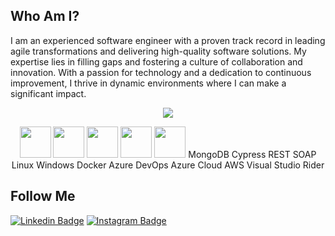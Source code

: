 <link rel="stylesheet" type='text/css' href="https://cdn.jsdelivr.net/gh/devicons/devicon@latest/devicon.min.css" />

## Who Am I?

I am an experienced software engineer with a proven track record in leading agile transformations and delivering high-quality software solutions. My expertise lies in filling gaps and fostering a culture of collaboration and innovation. With a passion for technology and a dedication to continuous improvement, I thrive in dynamic environments where I can make a significant impact.

<p align="center"> <img src="https://github-readme-stats.vercel.app/api?username=mfedatto&count_private=true&show_icons=true&theme=dracula" /> </p>

<p align="center">
  <img src="https://cdn.jsdelivr.net/gh/devicons/devicon@latest/icons/csharp/csharp-original.svg" width="50px" />
  <img src="https://cdn.jsdelivr.net/gh/devicons/devicon@latest/icons/javascript/javascript-original.svg" width="50px" />
  <img src="https://cdn.jsdelivr.net/gh/devicons/devicon@latest/icons/microsoftsqlserver/microsoftsqlserver-original.svg" width="50px" />
  <img src="https://cdn.jsdelivr.net/gh/devicons/devicon@latest/icons/redis/redis-original.svg" width="50px" />
  <img src="https://cdn.jsdelivr.net/gh/devicons/devicon@latest/icons/mongodb/mongodb-original.svg" width="50px" />
  MongoDB
  Cypress
  REST
  SOAP
  Linux
  Windows
  Docker
  Azure DevOps
  Azure Cloud
  AWS
  Visual Studio
  Rider
</p>

## Follow Me

[![Linkedin Badge](https://img.shields.io/badge/-LinkedIn-blue?style=flat-square&logo=Linkedin&logoColor=white&link=https://www.linkedin.com/in/mauriciofedatto/)](https://www.linkedin.com/in/mauriciofedatto/)
[![Instagram Badge](https://img.shields.io/badge/-Instagram-C13584?style=flat-square&labelColor=C13584&logo=instagram&logoColor=white&link=https://www.instagram.com/m.fedatto/)](https://www.instagram.com/m.fedatto/)
